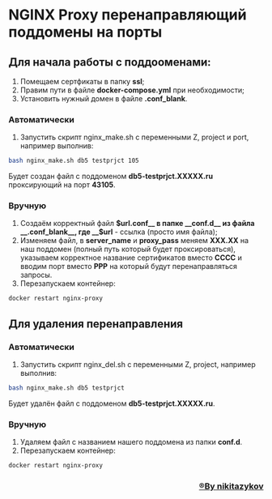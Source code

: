 # NGINX Proxy перенаправляющий поддомены на порты

## Для начала работы с поддооменами:
1. Помещаем сертфикаты в папку __ssl__;
2. Правим пути в файле __docker-compose.yml__ при необходимости;
3. Установить нужный домен в файле __.conf_blank__.

### Автоматически
1. Запустить скрипт nginx_make.sh с переменными Z, project и port, например выполнив:
```sh
bash nginx_make.sh db5 testprjct 105
```
Будет создан файл с поддоменом __db5-testprjct.XXXXX.ru__ проксирующий на порт __43105__.

### Вручную
1. Создаём корректный файл __$url.conf__ в папке __conf.d__ из файла __.conf_blank__, где __$url__ - ссылка (просто имя файла);
2. Изменяем файл, в __server_name__ и __proxy_pass__ меняем __XXX.XX__ на наш поддомен (полный путь который будет проксироваться), указываем корректное название сертификатов вместо __CCCC__ и вводим порт вместо __PPP__ на который будут перенаправляться запросы.
3. Перезапускаем контейнер:
```sh
docker restart nginx-proxy
```

## Для удаления перенаправления
### Автоматически
1. Запустить скрипт nginx_del.sh с переменными Z, project, например выполнив:
```sh
bash nginx_make.sh db5 testprjct
```
Будет удалён файл с поддоменом __db5-testprjct.XXXXX.ru__.

### Вручную 
1. Удаляем файл с названием нашего поддомена из папки __conf.d__.
2. Перезапускаем контейнер:
```sh
docker restart nginx-proxy
```
<h3 align="right"><b><a  href="https://github.com/nikitazykov">®By nikitazykov</a></b></h3>